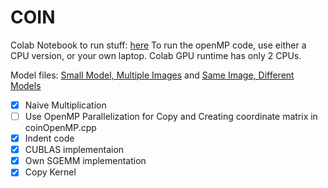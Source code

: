# COIN

Colab Notebook to run stuff: [here](https://colab.research.google.com/drive/1Snlqgr9vt6LxRlR20EcOwT1ftsgAiXhM?usp=sharing)
To run the openMP code, use either a CPU version, or your own laptop. Colab GPU runtime has only 2 CPUs.


Model files: [Small Model, Multiple Images](https://drive.google.com/drive/folders/1uadCSojM-xt7TcHMRfjYe2YKJkYScNNz?usp=sharing) and [Same Image, Different Models](https://drive.google.com/drive/folders/1j4C2gjys32rFTyZ6UgK0jzFaQu2O-x3g?usp=sharing)
- [x] Naive Multiplication
- [ ] Use OpenMP Parallelization for Copy and Creating coordinate matrix in coinOpenMP.cpp
- [x] Indent code
- [x] CUBLAS implementaion
- [x] Own SGEMM implementation
- [x] Copy Kernel
